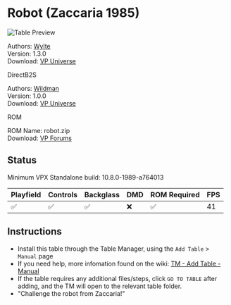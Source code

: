# Robot (Zaccaria 1985)

![Table Preview](../../images/vpx-robot.png)

Authors: [Wylte](https://vpuniverse.com/profile/40718-wylte/)  
Version: 1.3.0  
Download: [VP Universe](https://vpuniverse.com/files/file/11484-robot-zaccaria-1985/)

DirectB2S

Authors: [Wildman](https://vpuniverse.com/profile/5-wildman//)  
Version: 1.0.0  
Download: [VP Universe](https://vpuniverse.com/files/file/11844-robot-zaccaria-1985/)  

ROM

ROM Name: robot.zip  
Download: [VP Forums](https://www.vpforums.org/index.php?app=downloads&showfile=622)

## Status 

Minimum VPX Standalone build: 10.8.0-1989-a764013

| Playfield | Controls | Backglass | DMD | ROM Required | FPS | 
|-----------|----------|-----------|-----|--------------|-----|
| :white_check_mark: | :white_check_mark: | :white_check_mark: | :x: | :white_check_mark: | 41 |

## Instructions

- Install this table through the Table Manager, using the `Add Table` > `Manual` page
- If you need help, more infomation found on the wiki: [TM - Add Table - Manual](https://github.com/LegendsUnchained/vpx-standalone-alp4k/wiki/%5B04%5D-%F0%9F%A7%A1-TM-%E2%80%90-Other-Features#add-table---manual)
- If the table requires any additional files/steps, click `GO TO TABLE` after adding, and the TM will open to the relevant table folder.
- "Challenge the robot from Zaccaria!"

